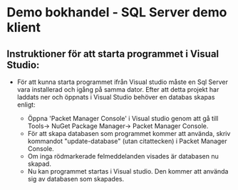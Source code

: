 # Demo bokhandel - SQL Server demo klient
## Instruktioner för att starta programmet i Visual Studio:
- För att kunna starta programmet ifrån Visual studio måste en Sql Server vara installerad och igång på samma dator. Efter att detta projekt har laddats ner och öppnats i Visual Studio behöver en databas skapas enligt:

  - Öppna 'Packet Manager Console' i Visual studio genom att gå till Tools-> NuGet Package Manager-> Packet Manager Console.
  - För att skapa databasen som programmet kommer att använda, skriv kommandot "update-database" (utan citattecken) i Packet Manager Console.
  - Om inga rödmarkerade felmeddelanden visades är databasen nu skapad.
  - Nu kan programmet startas i Visual studio. Den kommer att använda sig av databasen som skapades.
